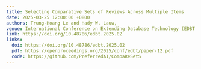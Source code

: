 ```yaml
---
title: Selecting Comparative Sets of Reviews Across Multiple Items
date: 2025-03-25 12:00:00 +0800
authors: Trung-Hoang Le and Hady W. Lauw,
venue: International Conference on Extending Database Technology (EDBT'25 ), Mar 2025.
link: https://doi.org/10.48786/edbt.2025.02
links:
  doi: https://doi.org/10.48786/edbt.2025.02
  pdf: https://openproceedings.org/2025/conf/edbt/paper-12.pdf
  code: https://github.com/PreferredAI/CompaReSetS
---
```

